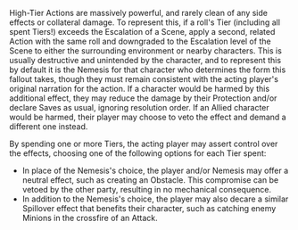 High-Tier Actions are massively powerful, and rarely clean of any side effects or collateral damage. To represent this, if a roll's Tier (including all spent Tiers!) exceeds the Escalation of a Scene, apply a second, related Action with the same roll and downgraded to the Escalation level of the Scene to either the surrounding environment or nearby characters. This is usually destructive and unintended by the character, and to represent this by default it is the Nemesis for that character who determines the form this fallout takes, though they must remain consistent with the acting player's original narration for the action. If a character would be harmed by this additional effect, they may reduce the damage by their Protection and/or declare Saves as usual, ignoring resolution order. If an Allied character would be harmed, their player may choose to veto the effect and demand a different one instead.

By spending one or more Tiers, the acting player may assert control over the effects, choosing one of the following options for each Tier spent:
* In place of the Nemesis's choice, the player and/or Nemesis may offer a neutral effect, such as creating an Obstacle. This compromise can be vetoed by the other party, resulting in no mechanical consequence.
* In addition to the Nemesis's choice, the player may also decare a similar Spillover effect that benefits their character, such as catching enemy Minions in the crossfire of an Attack.